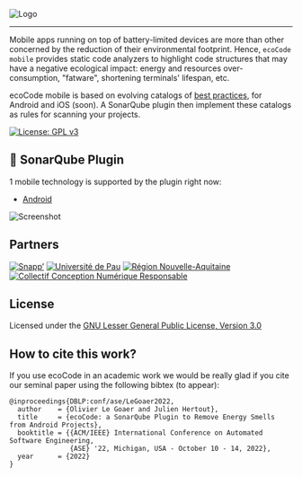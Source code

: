 ![Logo](docs/resources/logo-large.png)

---

Mobile apps running on top of battery-limited devices are more than other concerned by the reduction of their environmental footprint. Hence, `ecoCode mobile` provides static code analyzers to highlight code structures that may have a negative ecological impact: energy and resources over-consumption, "fatware", shortening terminals' lifespan, etc.

ecoCode mobile is based on evolving catalogs of [best practices](https://olegoaer.perso.univ-pau.fr/android-energy-smells/), for Android and iOS (soon). A SonarQube plugin then implement these catalogs as rules for scanning your projects.


[![License: GPL v3](https://img.shields.io/badge/License-GPLv3-blue.svg)](https://www.gnu.org/licenses/gpl-3.0)

## 🌿 SonarQube Plugin

1 mobile technology is supported by the plugin right now:
- [Android](android-plugin/)

![Screenshot](docs/resources/screenshot.PNG)

## Partners
[![Snapp’](docs/logoSnapp.png)](https://www.snapp.fr)
[![Université de Pau](docs/logoUnivPau.png)](https://www.univ-pau.fr/)
[![Région Nouvelle-Aquitaine](docs/logoNA.png)](https://www.nouvelle-aquitaine.fr)
[![Collectif Conception Numérique Responsable](docs/logoCCNR.png)](https://collectif.greenit.fr)

## License

Licensed under the [GNU Lesser General Public License, Version 3.0](https://www.gnu.org/licenses/lgpl.txt)

## How to cite this work?

If you use ecoCode in an academic work we would be really glad if you cite our seminal paper using the following bibtex (to appear):
```
@inproceedings{DBLP:conf/ase/LeGoaer2022,
  author    = {Olivier Le Goaer and Julien Hertout},
  title     = {ecoCode: a SonarQube Plugin to Remove Energy Smells from Android Projects},
  booktitle = {{ACM/IEEE} International Conference on Automated Software Engineering,
               {ASE} '22, Michigan, USA - October 10 - 14, 2022},
  year      = {2022}
}
```
